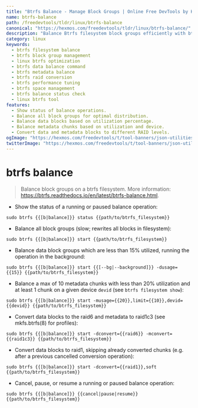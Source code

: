 ```yaml
---
title: "Btrfs Balance - Manage Block Groups | Online Free DevTools by Hexmos"
name: btrfs-balance
path: /freedevtools/tldr/linux/btrfs-balance
canonical: "https://hexmos.com/freedevtools/tldr/linux/btrfs-balance/"
description: "Balance Btrfs filesystem block groups efficiently with btrfs-balance.  Control disk space utilization and optimize performance. Free online tool, no registration required."
category: linux
keywords:
  - btrfs filesystem balance
  - btrfs block group management
  - linux btrfs optimization
  - btrfs data balance command
  - btrfs metadata balance
  - btrfs raid conversion
  - btrfs performance tuning
  - btrfs space management
  - btrfs balance status check
  - linux btrfs tool
features:
  - Show status of balance operations.
  - Balance all block groups for optimal distribution.
  - Balance data blocks based on utilization percentage.
  - Balance metadata chunks based on utilization and device.
  - Convert data and metadata blocks to different RAID levels.
ogImage: "https://hexmos.com/freedevtools/t/tool-banners/json-utilities-banner.png"
twitterImage: "https://hexmos.com/freedevtools/t/tool-banners/json-utilities-banner.png"
---
```


# btrfs balance

> Balance block groups on a btrfs filesystem.
> More information: <https://btrfs.readthedocs.io/en/latest/btrfs-balance.html>.

- Show the status of a running or paused balance operation:

`sudo btrfs {{[b|balance]}} status {{path/to/btrfs_filesystem}}`

- Balance all block groups (slow; rewrites all blocks in filesystem):

`sudo btrfs {{[b|balance]}} start {{path/to/btrfs_filesystem}}`

- Balance data block groups which are less than 15% utilized, running the operation in the background:

`sudo btrfs {{[b|balance]}} start {{[--bg|--background]}} -dusage={{15}} {{path/to/btrfs_filesystem}}`

- Balance a max of 10 metadata chunks with less than 20% utilization and at least 1 chunk on a given device `devid` (see `btrfs filesystem show`):

`sudo btrfs {{[b|balance]}} start -musage={{20}},limit={{10}},devid={{devid}} {{path/to/btrfs_filesystem}}`

- Convert data blocks to the raid6 and metadata to raid1c3 (see mkfs.btrfs(8) for profiles):

`sudo btrfs {{[b|balance]}} start -dconvert={{raid6}} -mconvert={{raid1c3}} {{path/to/btrfs_filesystem}}`

- Convert data blocks to raid1, skipping already converted chunks (e.g. after a previous cancelled conversion operation):

`sudo btrfs {{[b|balance]}} start -dconvert={{raid1}},soft {{path/to/btrfs_filesystem}}`

- Cancel, pause, or resume a running or paused balance operation:

`sudo btrfs {{[b|balance]}} {{cancel|pause|resume}} {{path/to/btrfs_filesystem}}`
